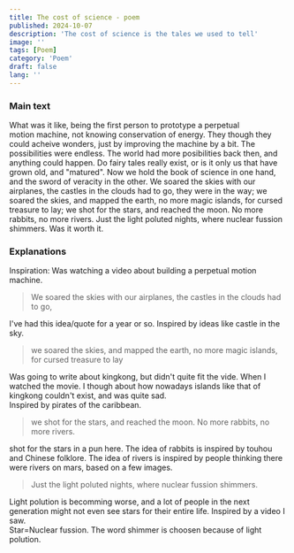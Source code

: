 ```yaml
---
title: The cost of science - poem
published: 2024-10-07
description: 'The cost of science is the tales we used to tell'
image: ''
tags: [Poem]
category: 'Poem'
draft: false 
lang: ''
---
```


### Main text
What was it like, being the first person to prototype a perpetual motion machine, not knowing conservation of energy. They though they could acheive wonders, just by improving the machine by a bit. The possibilities were endless. The world had more posibilities back then, and anything could happen. 
Do fairy tales really exist, or is it only us that have grown old, and "matured". Now we hold the book of science in one hand, and the sword of veracity in the other. We soared the skies with our airplanes, the castles in the clouds had to go, they were in the way; we soared the skies, and mapped the earth, no more magic islands, for cursed treasure to lay; we shot for the stars, and reached the moon. No more rabbits, no more rivers. Just the light poluted nights, where nuclear fussion shimmers. 
Was it worth it.
### Explanations
Inspiration: Was watching a video about building a perpetual motion machine.  

> We soared the skies with our airplanes, the castles in the clouds had to go, 

I've had this idea/quote for a year or so. Inspired by ideas like castle in the sky.  

> we soared the skies, and mapped the earth, no more magic islands, for cursed treasure to lay  

Was going to write about kingkong, but didn't quite fit the vide. When I watched the movie. I though about how nowadays islands like that of kingkong couldn't exist, and was quite sad.  
Inspired by pirates of the caribbean.    

> we shot for the stars, and reached the moon. No more rabbits, no more rivers.  

shot for the stars in a pun here. The idea of rabbits is inspired by touhou and Chinese folklore. The idea of rivers is inspired by people thinking there were rivers on mars, based on a few images.  

> Just the light poluted nights, where nuclear fussion shimmers. 

Light polution is becomming worse, and a lot of people in the next generation might not even see stars for their entire life. Inspired by a video I saw.  
Star=Nuclear fussion. The word shimmer is choosen because of light polution.  

